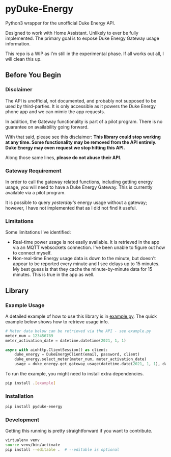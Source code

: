 # pyDuke-Energy

Python3 wrapper for the unofficial Duke Energy API.

Designed to work with Home Assistant. Unlikely to ever be fully implemented. The primary goal is to expose Duke Energy Gateway usage information.

This repo is a WIP as I'm still in the experimental phase. If all works out all, I will clean this up.

## Before You Begin

### Disclaimer

The API is unofficial, not documented, and probably not supposed to be used by third-parties. It is only accessible as it powers the Duke Energy phone app and we can mimic the app requests.

In addition, the Gateway functionality is part of a pilot program. There is no guarantee on availability going forward.

With that said, please see this disclaimer: **This library could stop working at any time. Some functionality may be removed from the API entirely. Duke Energy may even request we stop hitting this API.**

Along those same lines, **please do not abuse their API**.

### Gateway Requirement

In order to call the gateway related functions, including getting energy usage, you will need to have a Duke Energy Gateway. This is currently available via a pilot program.

It is possible to query *yesterday's* energy usage without a gateway; however, I have not implemented that as I did not find it useful.

### Limitations

Some limitations I've identified:

* Real-time power usage is not easily available. It is retrieved in the app via an MQTT websockets connection. I've been unable to figure out how to connect myself.
* Non-real-time Energy usage data is down to the minute, but doesn't appear to be reported every minute and I see delays up to 15 minutes. My best guess is that they cache the minute-by-minute data for 15 minutes. This is true in the app as well.

## Library

### Example Usage

A detailed example of how to use this library is in [example.py](example.py). The quick example below shows how to retrieve usage info.

```python
# Meter data below can be retrieved via the API - see example.py
meter_num = 123456789
meter_activation_date = datetime.datetime(2021, 1, 1)

async with aiohttp.ClientSession() as client:
    duke_energy = DukeEnergyClient(email, password, client)
    duke_energy.select_meter(meter_num, meter_activation_date)
    usage = duke_energy.get_gateway_usage(datetime.date(2021, 1, 1), datetime.date(2021, 1, 2))
```

To run the example, you might need to install extra dependencies.

```bash
pip install .[example]
```

### Installation

```bash
pip install pyduke-energy
```

### Development

Getting this running is pretty straightforward if you want to contribute.

```bash
virtualenv venv
source venv/bin/activate
pip install --editable .  # --editable is optional
```
